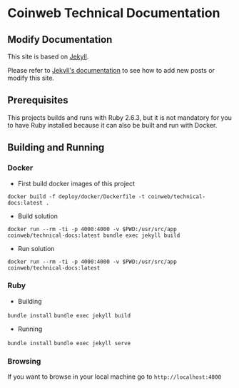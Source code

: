 # Coinweb Technical Documentation

## Modify Documentation

This site is based on [Jekyll](https://jekyllrb.com/).

Please refer to [Jekyll's documentation](https://jekyllrb.com/docs/) to see how to add new posts or modify this site.


## Prerequisites 

This projects builds and runs with Ruby 2.6.3, but it is not mandatory for you to have Ruby installed because it can also be built and run with Docker.

## Building and Running

### Docker

- First build docker images of this project

`docker build -f deploy/docker/Dockerfile -t coinweb/technical-docs:latest .`

- Build solution

`docker run --rm -ti -p 4000:4000 -v $PWD:/usr/src/app coinweb/technical-docs:latest bundle exec jekyll build`

- Run solution
 
`docker run --rm -ti -p 4000:4000 -v $PWD:/usr/src/app coinweb/technical-docs:latest`


### Ruby 

- Building 

`bundle install`
`bundle exec jekyll build`

- Running

`bundle install`
`bundle exec jekyll serve`

### Browsing 

If you want to browse in your local machine go to `http://localhost:4000`



